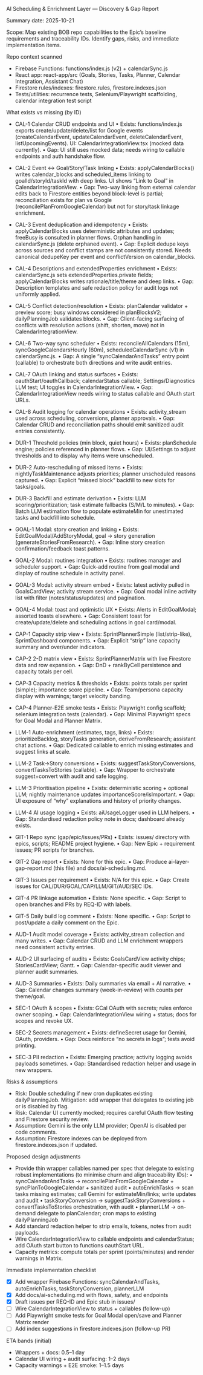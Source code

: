AI Scheduling & Enrichment Layer — Discovery & Gap Report

Summary date: 2025-10-21

Scope: Map existing BOB repo capabilities to the Epic’s baseline requirements and traceability IDs. Identify gaps, risks, and immediate implementation items.

Repo context scanned
- Firebase Functions: functions/index.js (v2) + calendarSync.js
- React app: react-app/src (Goals, Stories, Tasks, Planner, Calendar Integration, Assistant Chat)
- Firestore rules/indexes: firestore.rules, firestore.indexes.json
- Tests/utilities: recurrence tests, Selenium/Playwright scaffolding, calendar integration test script

What exists vs missing (by ID)

- CAL-1 Calendar CRUD endpoints and UI
  • Exists: functions/index.js exports create/update/delete/list for Google events (createCalendarEvent, updateCalendarEvent, deleteCalendarEvent, listUpcomingEvents). UI: CalendarIntegrationView.tsx (mocked data currently).
  • Gap: UI still uses mocked data; needs wiring to callable endpoints and auth handshake flow. 

- CAL-2 Event ↔ Goal/Story/Task linking
  • Exists: applyCalendarBlocks() writes calendar_blocks and scheduled_items linking to goalId/storyId/taskId with deep links. UI shows “Link to Goal” in CalendarIntegrationView.
  • Gap: Two-way linking from external calendar edits back to Firestore entities beyond block-level is partial; reconciliation exists for plan vs Google (reconcilePlanFromGoogleCalendar) but not for story/task linkage enrichment.

- CAL-3 Event deduplication and idempotency
  • Exists: applyCalendarBlocks uses deterministic attributes and updates; freeBusy is consulted in planner flows. Orphan handling in calendarSync.js (delete orphaned event).
  • Gap: Explicit dedupe keys across sources and conflict stamps are not consistently stored. Needs canonical dedupeKey per event and conflictVersion on calendar_blocks.

- CAL-4 Descriptions and extendedProperties enrichment
  • Exists: calendarSync.js sets extendedProperties.private fields; applyCalendarBlocks writes rationale/title/theme and deep links.
  • Gap: Description templates and safe redaction policy for audit logs not uniformly applied.

- CAL-5 Conflict detection/resolution
  • Exists: planCalendar validator + preview score; busy windows considered in planBlocksV2; dailyPlanningJob validates blocks.
  • Gap: Client-facing surfacing of conflicts with resolution actions (shift, shorten, move) not in CalendarIntegrationView.

- CAL-6 Two-way sync scheduler
  • Exists: reconcileAllCalendars (15m), syncGoogleCalendarsHourly (60m), scheduledCalendarSync (v1) in calendarSync.js.
  • Gap: A single “syncCalendarAndTasks” entry point (callable) to orchestrate both directions and write audit entries.

- CAL-7 OAuth linking and status surfaces
  • Exists: oauthStart/oauthCallback; calendarStatus callable; Settings/Diagnostics LLM test; UI toggles in CalendarIntegrationView.
  • Gap: CalendarIntegrationView needs wiring to status callable and OAuth start URLs.

- CAL-8 Audit logging for calendar operations
  • Exists: activity_stream used across scheduling, conversions, planner approvals.
  • Gap: Calendar CRUD and reconciliation paths should emit sanitized audit entries consistently.

- DUR-1 Threshold policies (min block, quiet hours)
  • Exists: planSchedule engine; policies referenced in planner flows.
  • Gap: UI/Settings to adjust thresholds and to display why items were unscheduled.

- DUR-2 Auto-rescheduling of missed items
  • Exists: nightlyTaskMaintenance adjusts priorities; planner unscheduled reasons captured.
  • Gap: Explicit “missed block” backfill to new slots for tasks/goals.

- DUR-3 Backfill and estimate derivation
  • Exists: LLM scoring/prioritization; task estimate fallbacks (S/M/L to minutes).
  • Gap: Batch LLM estimation flow to populate estimateMin for unestimated tasks and backfill into schedule.

- GOAL-1 Modal: story creation and linking
  • Exists: EditGoalModal/AddStoryModal, goal → story generation (generateStoriesFromResearch).
  • Gap: Inline story creation confirmation/feedback toast patterns.

- GOAL-2 Modal: routines integration
  • Exists: routines manager and scheduler support.
  • Gap: Quick-add routine from goal modal and display of routine schedule in activity panel.

- GOAL-3 Modal: activity stream embed
  • Exists: latest activity pulled in GoalsCardView; activity stream service.
  • Gap: Goal modal inline activity list with filter (notes/status/updates) and pagination.

- GOAL-4 Modal: toast and optimistic UX
  • Exists: Alerts in EditGoalModal; assorted toasts elsewhere.
  • Gap: Consistent toast for create/update/delete and scheduling actions in goal card/modal.

- CAP-1 Capacity strip view
  • Exists: SprintPlannerSimple (list/strip-like), SprintDashboard components.
  • Gap: Explicit “strip” lane capacity summary and over/under indicators.

- CAP-2 2-D matrix view
  • Exists: SprintPlannerMatrix with live Firestore data and row expansion.
  • Gap: DnD + rankByCell persistence and capacity totals per cell.

- CAP-3 Capacity metrics & thresholds
  • Exists: points totals per sprint (simple); importance score pipeline.
  • Gap: Team/persona capacity display with warnings; target velocity banding.

- CAP-4 Planner-E2E smoke tests
  • Exists: Playwright config scaffold; selenium integration tests (calendar).
  • Gap: Minimal Playwright specs for Goal Modal and Planner Matrix.

- LLM-1 Auto-enrichment (estimates, tags, links)
  • Exists: prioritizeBacklog, storyTasks generation, deriveFromResearch; assistant chat actions.
  • Gap: Dedicated callable to enrich missing estimates and suggest links at scale.

- LLM-2 Task→Story conversions
  • Exists: suggestTaskStoryConversions, convertTasksToStories (callable).
  • Gap: Wrapper to orchestrate suggest+convert with audit and safe logging.

- LLM-3 Prioritisation pipeline
  • Exists: deterministic scoring + optional LLM; nightly maintenance updates importanceScore/isImportant.
  • Gap: UI exposure of “why” explanations and history of priority changes.

- LLM-4 AI usage logging
  • Exists: aiUsageLogger used in LLM helpers.
  • Gap: Standardised redaction policy note in docs; dashboard already exists.

- GIT-1 Repo sync (gap/epic/issues/PRs)
  • Exists: issues/ directory with epics, scripts; README project hygiene.
  • Gap: New Epic + requirement issues; PR scripts for branches.

- GIT-2 Gap report
  • Exists: None for this epic.
  • Gap: Produce ai-layer-gap-report.md (this file) and docs/ai-scheduling.md.

- GIT-3 Issues per requirement
  • Exists: N/A for this epic.
  • Gap: Create issues for CAL/DUR/GOAL/CAP/LLM/GIT/AUD/SEC IDs.

- GIT-4 PR linkage automation
  • Exists: None specific.
  • Gap: Script to open branches and PRs by REQ-ID with labels.

- GIT-5 Daily build log comment
  • Exists: None specific.
  • Gap: Script to post/update a daily comment on the Epic.

- AUD-1 Audit model coverage
  • Exists: activity_stream collection and many writes.
  • Gap: Calendar CRUD and LLM enrichment wrappers need consistent activity entries.

- AUD-2 UI surfacing of audits
  • Exists: GoalsCardView activity chips; StoriesCardView; Gantt.
  • Gap: Calendar-specific audit viewer and planner audit summaries.

- AUD-3 Summaries
  • Exists: Daily summaries via email + AI narrative.
  • Gap: Calendar changes summary (week-in-review) with counts per theme/goal.

- SEC-1 OAuth & scopes
  • Exists: GCal OAuth with secrets; rules enforce owner scoping.
  • Gap: CalendarIntegrationView wiring + status; docs for scopes and revoke UX.

- SEC-2 Secrets management
  • Exists: defineSecret usage for Gemini, OAuth, providers.
  • Gap: Docs reinforce “no secrets in logs”; tests avoid printing.

- SEC-3 PII redaction
  • Exists: Emerging practice; activity logging avoids payloads sometimes.
  • Gap: Standardised redaction helper and usage in new wrappers.

Risks & assumptions
- Risk: Double scheduling if new cron duplicates existing dailyPlanningJob. Mitigation: add wrapper that delegates to existing job or is disabled by flag.
- Risk: Calendar UI currently mocked; requires careful OAuth flow testing and Firestore security review.
- Assumption: Gemini is the only LLM provider; OpenAI is disabled per code comments.
- Assumption: Firestore indexes can be deployed from firestore.indexes.json if updated.

Proposed design adjustments
- Provide thin wrapper callables named per spec that delegate to existing robust implementations (to minimise churn and align traceability IDs):
  • syncCalendarAndTasks → reconcilePlanFromGoogleCalendar + syncPlanToGoogleCalendar + sanitized audit
  • autoEnrichTasks → scan tasks missing estimates; call Gemini for estimateMin/links; write updates and audit
  • taskStoryConversion → suggestTaskStoryConversions + convertTasksToStories orchestration, with audit
  • plannerLLM → on-demand delegate to planCalendar; cron maps to existing dailyPlanningJob
- Add standard redaction helper to strip emails, tokens, notes from audit payloads.
- Wire CalendarIntegrationView to callable endpoints and calendarStatus; add OAuth start button to functions oauthStart URL.
- Capacity metrics: compute totals per sprint (points/minutes) and render warnings in Matrix.

Immediate implementation checklist
- [x] Add wrapper Firebase Functions: syncCalendarAndTasks, autoEnrichTasks, taskStoryConversion, plannerLLM
- [x] Add docs/ai-scheduling.md with flows, safety, and endpoints
- [x] Draft issues per REQ-ID and Epic stub in issues/
- [ ] Wire CalendarIntegrationView to status + callables (follow-up)
- [ ] Add Playwright smoke tests for Goal Modal open/save and Planner Matrix render
- [ ] Add index suggestions in firestore.indexes.json (follow-up PR)

ETA bands (initial)
- Wrappers + docs: 0.5–1 day
- Calendar UI wiring + audit surfacing: 1–2 days
- Capacity warnings + E2E smoke: 1–1.5 days


